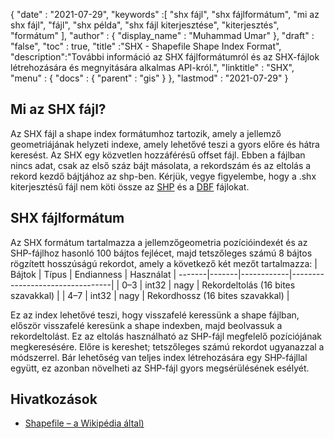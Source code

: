 {
  "date" : "2021-07-29",
  "keywords" :[ "shx fájl", "shx fájlformátum", "mi az shx fájl", "fájl", "shx példa", "shx fájl kiterjesztése", "kiterjesztés", "formátum" ],
  "author" : {
    "display_name" : "Muhammad Umar"
},
  "draft" : "false",
  "toc" : true,
  "title" :"SHX - Shapefile Shape Index Format",
  "description":"További információ az SHX fájlformátumról és az SHX-fájlok létrehozására és megnyitására alkalmas API-król.",
  "linktitle" : "SHX",
  "menu" : {
    "docs" : {
      "parent" : "gis"
}
},
  "lastmod" : "2021-07-29"
}

## Mi az SHX fájl?
Az SHX fájl a shape index formátumhoz tartozik, amely a jellemző geometriájának helyzeti indexe, amely lehetővé teszi a gyors előre és hátra keresést. Az SHX egy közvetlen hozzáférésű offset fájl. Ebben a fájlban nincs adat, csak az első száz bájt másolata, a rekordszám és az eltolás a rekord kezdő bájtjához az shp-ben. Kérjük, vegye figyelembe, hogy a .shx kiterjesztésű fájl nem köti össze az [SHP](/hu/gis/shp/) és a [DBF](/hu/database/dbf) fájlokat.

## SHX fájlformátum
Az SHX formátum tartalmazza a jellemzőgeometria pozícióindexét és az SHP-fájlhoz hasonló 100 bájtos fejlécet, majd tetszőleges számú 8 bájtos rögzített hosszúságú rekordot, amely a következő két mezőt tartalmazza:
| Bájtok | Típus | Endianness | Használat |
-------|-------|------------|---------------------------------|
| 0–3 | int32 | nagy | Rekordeltolás (16 bites szavakkal) |
| 4–7 | int32 | nagy | Rekordhossz (16 bites szavakkal) |

Ez az index lehetővé teszi, hogy visszafelé keressünk a shape fájlban, először visszafelé keresünk a shape indexben, majd beolvassuk a rekordeltolást. Ez az eltolás használható az SHP-fájl megfelelő pozíciójának megkeresésére. Előre is kereshet; tetszőleges számú rekordot ugyanazzal a módszerrel. Bár lehetőség van teljes index létrehozására egy SHP-fájllal együtt, ez azonban növelheti az SHP-fájl gyors megsérülésének esélyét.


## Hivatkozások

* [Shapefile – a Wikipédia által)](https://en.wikipedia.org/wiki/Shapefile)


